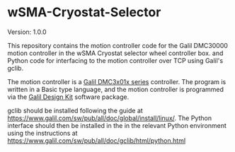 # wSMA-Cryostat-Selector

Version: 1.0.0

This repository contains the motion controller code for the Galil DMC30000 motion controller in the wSMA Cryostat selector wheel controller box. and Python code for interfacing to the motion controller over TCP using Galil's gclib.

The motion controller is a [Galil DMC3x01x series](http://www.galilmc.com/motion-controllers/single-axis/dmc-3x01x) controller. The program is written in a Basic type language, and the motion controller is programmed via the [Galil Design Kit](http://www.galilmc.com/downloads/software/gdk) software package.

gclib should be installed following the guide at https://www.galil.com/sw/pub/all/doc/global/install/linux/.  The Python interface should then be installed in the in the relevant Python environment using the instructions at https://www.galil.com/sw/pub/all/doc/gclib/html/python.html